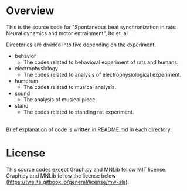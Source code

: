 # Overview
This is the source code for "Spontaneous beat synchronization in rats: Neural dynamics and motor entrainment", Ito et. al..

Directories are divided into five depending on the experiment.
<br>
* behavior
  * The codes related to behavioral experiment of rats and humans.
* electrophysiology
  * The codes related to analysis of electrophysiological experiment.
* humdrum
  * The codes related to musical analysis.
* sound
  * The analysis of musical piece
* stand
  * The codes related to standing rat experiment.
<br>
 Brief explanation of code is written in README.md in each directory.

# License

This source codes except Graph.py and MNLib follow MIT license.
<br>
Graph.py and MNLib follow the license below (https://twelite.gitbook.io/general/license/mw-sla).
